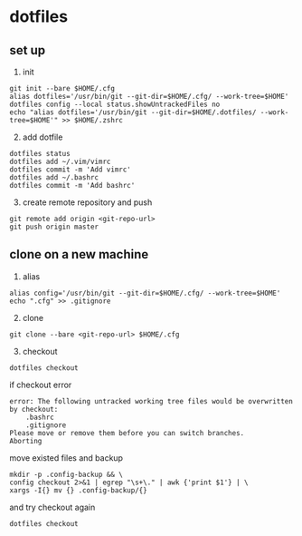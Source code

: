 # dotfiles

## set up
1. init
```
git init --bare $HOME/.cfg
alias dotfiles='/usr/bin/git --git-dir=$HOME/.cfg/ --work-tree=$HOME'
dotfiles config --local status.showUntrackedFiles no
echo "alias dotfiles='/usr/bin/git --git-dir=$HOME/.dotfiles/ --work-tree=$HOME'" >> $HOME/.zshrc
```

2. add dotfile
```
dotfiles status
dotfiles add ~/.vim/vimrc
dotfiles commit -m 'Add vimrc'
dotfiles add ~/.bashrc
dotfiles commit -m 'Add bashrc'
```

3. create remote repository and push
```
git remote add origin <git-repo-url>
git push origin master
```

## clone on a new machine

1. alias
```
alias config='/usr/bin/git --git-dir=$HOME/.cfg/ --work-tree=$HOME'
echo ".cfg" >> .gitignore
```

2. clone
```
git clone --bare <git-repo-url> $HOME/.cfg
```

3. checkout
```
dotfiles checkout
```

if checkout error
```
error: The following untracked working tree files would be overwritten by checkout:
    .bashrc
    .gitignore
Please move or remove them before you can switch branches.
Aborting
```

move existed files and backup
```
mkdir -p .config-backup && \
config checkout 2>&1 | egrep "\s+\." | awk {'print $1'} | \
xargs -I{} mv {} .config-backup/{}
```

and try checkout again
```
dotfiles checkout
```

